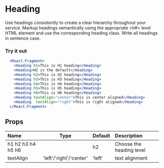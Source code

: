 # Heading

Use headings consistently to create a clear hierarchy throughout your service.
Markup headings semantically using the appropriate <h#> level HTML element and
use the corresponding heading class. Write all headings in sentence case.

### Try it out

```.jsx
  <React.Fragment>
    <Heading h1>This is H1 heading</Heading>
    <Heading>H2 is the default</Heading>
    <Heading h2>This is H2 heading</Heading>
    <Heading h3>This is H3 heading</Heading>
    <Heading h4>This is H4 heading</Heading>
    <Heading h5>This is H5 heading</Heading>
    <Heading h6>This is H6 heading</Heading>
    <Heading textAlign="center">This is center aligned</Heading>
    <Heading  textAlign="right">This is right aligned</Heading>
  </React.Fragment>
```

## Props

| Name              |          Type           | Default | Description              |
| :---------------- | :---------------------: | :------ | :----------------------- |
| h1 h2 h3 h4 h5 h6 |                         | h2      | Choose the heading level |
| textAlign         | 'left'/'right'/'center' | 'left'  | text alignment           |
